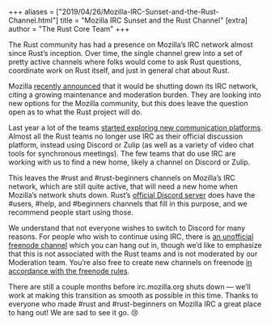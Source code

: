 +++
aliases = ["2019/04/26/Mozilla-IRC-Sunset-and-the-Rust-Channel.html"]
title = "Mozilla IRC Sunset and the Rust Channel"
[extra]
author = "The Rust Core Team"
+++

The Rust community has had a presence on Mozilla’s IRC network almost since Rust’s inception. Over time, the single channel grew into a set of pretty active channels where folks would come to ask Rust questions, coordinate work on Rust itself, and just in general chat about Rust.

Mozilla [recently announced][mhoye-post] that it would be shutting down its IRC network, citing a growing maintenance and moderation burden. They are looking into new options for the Mozilla community, but this does leave the question open as to what the Rust project will do.

Last year a lot of the teams [started exploring new communication platforms][new-platforms]. Almost all the Rust teams no longer use IRC as their official discussion platform, instead using Discord or Zulip (as well as a variety of video chat tools for synchronous meetings). The few teams that do use IRC are working with us to find a new home, likely a channel on Discord or Zulip.

This leaves the #rust and #rust-beginners channels on Mozilla’s IRC network, which are still quite active, that will need a new home when Mozilla’s network shuts down. Rust’s [official Discord server][discord] does have the #users, #help, and #beginners channels that fill in this purpose, and we recommend people start using those.

We understand that not everyone wishes to switch to Discord for many reasons. For people who wish to continue using IRC, there is [an unofficial freenode channel][freenode] which you can hang out in, though we’d like to emphasize that this is not associated with the Rust teams and is not moderated by our Moderation team. You’re also free to create new channels on freenode [in accordance with the freenode rules][freenode-rules].

There are still a couple months before irc.mozilla.org shuts down — we’ll work at making this transition as smooth as possible in this time. Thanks to everyone who made #rust and #rust-beginners on Mozilla IRC a great place to hang out! We are sad to see it go. 😢


 [mhoye-post]: http://exple.tive.org/blarg/2019/04/26/synchronous-text/
 [new-platforms]: https://internals.rust-lang.org/t/exploring-new-communication-channels/7859
 [discord]: http://discord.gg/rust-lang
 [freenode]: http://webchat.freenode.net/?channels=##rust
 [freenode-rules]: https://freenode.net/policies#off-topic-use
